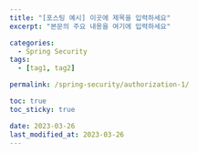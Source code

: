 ```yaml
---
title: "[포스팅 예시] 이곳에 제목을 입력하세요"
excerpt: "본문의 주요 내용을 여기에 입력하세요"

categories:
  - Spring Security
tags:
  - [tag1, tag2]

permalink: /spring-security/authorization-1/

toc: true
toc_sticky: true

date: 2023-03-26
last_modified_at: 2023-03-26
---
```


## 


